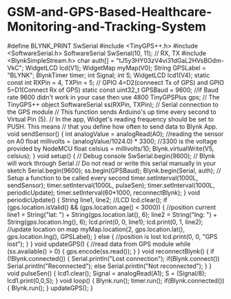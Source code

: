 # GSM-and-GPS-Based-Healthcare-Monitoring-and-Tracking-System

#define BLYNK_PRINT SwSerial
#include <TinyGPS++.h>
#include <SoftwareSerial.h>
SoftwareSerial SwSerial(10, 11); // RX, TX
#include <BlynkSimpleStream.h>
char auth[] = "tJ5y3HY03zV4vi31dGaL2HVsBOdm-VkC";
WidgetLCD lcd(V1);
WidgetMap myMap(V0);
String GPSLabel = "BLYNK";
BlynkTimer timer;
int Signal;
int S;
WidgetLCD lcd1(V4);
static const int RXPin = 4, TXPin = 5; // GPIO 4=D2(conneect Tx of GPS) and GPIO
5=D1(Connect Rx of GPS)
static const uint32_t GPSBaud = 9600; //if Baud rate 9600 didn't work in your case then use
4800
TinyGPSPlus gps; // The TinyGPS++ object
SoftwareSerial ss(RXPin, TXPin); // Serial connection to the GPS module
// This function sends Arduino's up time every second to Virtual Pin (5).
// In the app, Widget's reading frequency should be set to PUSH. This means
// that you define how often to send data to Blynk App.
void sendSensor()
{
int analogValue = analogRead(A0); //reading the sensor on A0
float millivolts = (analogValue/1024.0) * 3300; //3300 is the voltage provided by NodeMCU
float celsius = millivolts/10;
Blynk.virtualWrite(V5, celsius);
}
void setup()
{
// Debug console
SwSerial.begin(9600);
// Blynk will work through Serial
// Do not read or write this serial manually in your sketch
Serial.begin(9600);
ss.begin(GPSBaud);
Blynk.begin(Serial, auth);
// Setup a function to be called every second
timer.setInterval(1000L, sendSensor);
timer.setInterval(1000L, pulseSen);
timer.setInterval(1000L, periodicUpdate);
timer.setInterval(60*1000, reconnectBlynk);
}
void periodicUpdate() {
String line1, line2;
//LCD
lcd.clear();
if (gps.location.isValid() && (gps.location.age() < 3000)) {
//position current
line1 = String("lat: ") + String(gps.location.lat(), 6);
line2 = String("lng: ") + String(gps.location.lng(), 6);
lcd.print(0, 0, line1);
lcd.print(0, 1, line2);
//update location on map
myMap.location(2, gps.location.lat(), gps.location.lng(), GPSLabel);
} else {
//position is lost
lcd.print(0, 0, "GPS lost");
}
}
void updateGPS() {
//read data from GPS module
while (ss.available() > 0) {
gps.encode(ss.read());
}
}
void reconnectBlynk() {
if (!Blynk.connected()) {
Serial.println("Lost connection");
if(Blynk.connect()) Serial.println("Reconnected");
else Serial.println("Not reconnected");
}
}
void pulseSen()
{
lcd1.clear();
Signal = analogRead(A1);
S = (Signal/8);
lcd1.print(0,0,S);
}
void loop()
{
Blynk.run();
timer.run();
if(Blynk.connected())
{
Blynk.run();
}
updateGPS();
}
